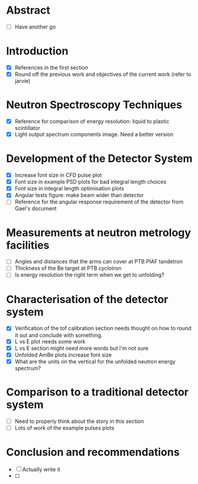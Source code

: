 # Abstract
- [ ] Have another go

# Introduction
- [x] References in the first section
- [x] Round off the previous work and objectives of the current work (refer to jarvie)

# Neutron Spectroscopy Techniques
- [x] Reference for comparison of energy resolution: liquid to plastic scintillator
- [x] Light output spectrum components image. Need a better version

# Development of the Detector System
- [x] Increase font size in CFD pulse plot
- [x] Font size in example PSD plots for bad integral length choices
- [x] Font size in integral length optimisation plots
- [x] Angular tests figure: make beam wider than detector
- [ ] Reference for the angular response requirement of the detector from Gael's document

# Measurements at neutron metrology facilities
- [ ] Angles and distances that the arms can cover at PTB PIAF tandetron
- [ ] Thickness of the Be target at PTB cyclotron
- [ ] Is energy resolution the right term when we get to unfolding?

# Characterisation of the detector system
- [x] Verification of the tof calibration section needs thought on how to round it out and conclude with something.
- [x] L vs E plot needs some work
- [x] L vs E section might need more words but I'm not sure
- [x] Unfolded AmBe plots increase font size
- [x] What are the units on the vertical for the unfolded neutron energy spectrum?

# Comparison to a traditional detector system
- [ ] Need to properly think about the story in this section
- [ ] Lots of work of the example pulses plots

# Conclusion and recommendations
- [ ] Actually write it
- [ ] 